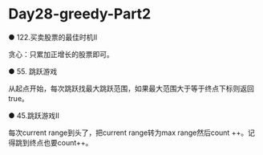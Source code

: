# Day28-greedy-Part2

● 122.买卖股票的最佳时机II 

贪心：只累加正增长的股票即可。

● 55. 跳跃游戏 

从起点开始，每次跳跃找最大跳跃范围，如果最大范围大于等于终点下标则返回true。

● 45.跳跃游戏II 

每次current range到头了，把current range转为max range然后count ++。记得跳到终点也要count++。
